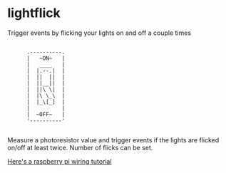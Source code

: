 # lightflick
Trigger events by flicking your lights on and off a couple times

>```
          .----------.
          |   ~ON~   |
          |   ____   |
          |  |.--.|  |
          |  ||  ||  |
          |  ||__||  |
          |  ||\ \|  |
          |  |\ \_\  |
          |  |_\[_]  |
          |          |
          |  ~OFF~   |
          '----------'
>```

Measure a photoresistor value and trigger events if the lights are flicked on/off at least twice. Number of flicks can be set.

[Here's a raspberry pi wiring tutorial](https://learn.adafruit.com/basic-resistor-sensor-reading-on-raspberry-pi/basic-photocell-reading)
